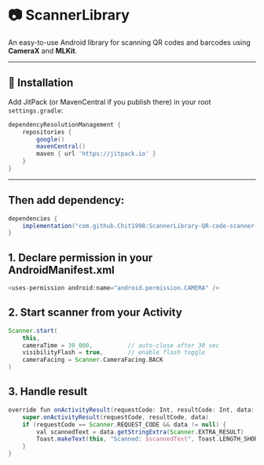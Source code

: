 # 📷 ScannerLibrary

An easy-to-use Android library for scanning QR codes and barcodes using **CameraX** and **MLKit**.

---

## 🚀 Installation

Add JitPack (or MavenCentral if you publish there) in your root `settings.gradle`:

```gradle
dependencyResolutionManagement {
    repositories {
        google()
        mavenCentral()
        maven { url 'https://jitpack.io' }
    }
}
```
---

## Then add dependency:
```gradle
dependencies {
    implementation("com.github.Chit1998:ScannerLibrary-QR-code-scanner-and-barcode-scannner:1.0.0")
}
```
## 1. Declare permission in your AndroidManifest.xml
```gradle
<uses-permission android:name="android.permission.CAMERA" />
```

## 2. Start scanner from your Activity
```gradle
Scanner.start(
    this,
    cameraTime = 30_000,          // auto-close after 30 sec
    visibilityFlash = true,       // enable flash toggle
    cameraFacing = Scanner.CameraFacing.BACK
)
```

## 3. Handle result
```gradle
override fun onActivityResult(requestCode: Int, resultCode: Int, data: Intent?) {
    super.onActivityResult(requestCode, resultCode, data)
    if (requestCode == Scanner.REQUEST_CODE && data != null) {
        val scannedText = data.getStringExtra(Scanner.EXTRA_RESULT)
        Toast.makeText(this, "Scanned: $scannedText", Toast.LENGTH_SHORT).show()
    }
}
```
